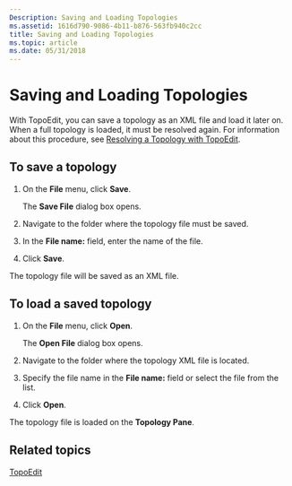 ```yaml
---
Description: Saving and Loading Topologies
ms.assetid: 1616d790-9086-4b11-b876-563fb940c2cc
title: Saving and Loading Topologies
ms.topic: article
ms.date: 05/31/2018
---
```


# Saving and Loading Topologies

With TopoEdit, you can save a topology as an XML file and load it later on. When a full topology is loaded, it must be resolved again. For information about this procedure, see [Resolving a Topology with TopoEdit](resolving-a-topology-with-topoedit.md).

## To save a topology

1.  On the **File** menu, click **Save**.

    The **Save File** dialog box opens.

2.  Navigate to the folder where the topology file must be saved.

3.  In the **File name:** field, enter the name of the file.

4.  Click **Save**.

The topology file will be saved as an XML file.

## To load a saved topology

1.  On the **File** menu, click **Open**.

    The **Open File** dialog box opens.

2.  Navigate to the folder where the topology XML file is located.

3.  Specify the file name in the **File name:** field or select the file from the list.

4.  Click **Open**.

The topology file is loaded on the **Topology Pane**.

## Related topics

<dl> <dt>

[TopoEdit](topoedit.md)
</dt> </dl>

 

 



